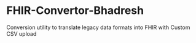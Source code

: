 # FHIR-Convertor-Bhadresh
Conversion utility to translate legacy data formats into FHIR with Custom CSV upload 
